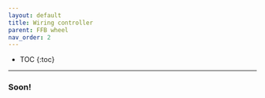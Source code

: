 ```yaml
---
layout: default
title: Wiring controller
parent: FFB wheel
nav_order: 2
---
```


- TOC
{:toc}

---

### Soon!